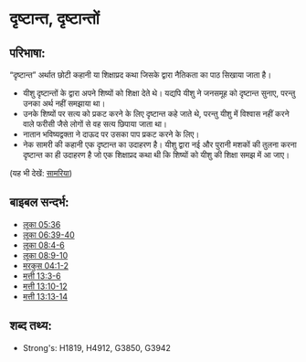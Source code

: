 # दृष्टान्त, दृष्टान्तों #

## परिभाषा: ##

“दृष्टान्त” अर्थात छोटी कहानी या शिक्षाप्रद कथा जिसके द्वारा नैतिकता का पाठ सिखाया जाता है।

* यीशु दृष्टान्तों के द्वारा अपने शिष्यों को शिक्षा देते थे। यद्यपि यीशु ने जनसमूह को दृष्टान्त सुनाए, परन्तु उनका अर्थ नहीं समझाया था।
* उनके शिष्यों पर सत्य को प्रकट करने के लिए दृष्टान्त कहे जाते थे, परन्तु यीशु में विश्वास नहीं करने वाले फरीसी जैसे लोगों से वह सत्य छिपाया जाता था।
* नातान भविष्यद्वक्ता ने दाऊद पर उसका पाप प्रकट करने के लिए।
* नेक सामरी की कहानी एक दृष्टान्त का उदाहरण है। यीशु द्वारा नई और पुरानी मशकों की तुलना करना दृष्टान्त का ही उदाहरण है जो एक शिक्षाप्रद कथा थी कि शिष्यों को यीशु की शिक्षा समझ में आ जाए।

(यह भी देखें: [सामरिया](../names/samaria.md))

## बाइबल सन्दर्भ: ##

* [लूका 05:36](rc://hi/tn/help/luk/05/36)
* [लूका 06:39-40](rc://hi/tn/help/luk/06/39)
* [लूका 08:4-6](rc://hi/tn/help/luk/08/04)
* [लूका 08:9-10](rc://hi/tn/help/luk/08/09)
* [मरकुस 04:1-2](rc://hi/tn/help/mrk/04/01)
* [मत्ती 13:3-6](rc://hi/tn/help/mat/13/03)
* [मत्ती 13:10-12](rc://hi/tn/help/mat/13/10)
* [मत्ती 13:13-14](rc://hi/tn/help/mat/13/13)


## शब्द तथ्य: ##

* Strong's: H1819, H4912, G3850, G3942
